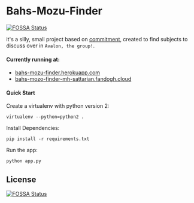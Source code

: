 # Bahs-Mozu-Finder
[![FOSSA Status](https://app.fossa.io/api/projects/git%2Bgithub.com%2Fmhsattarian%2Fbahs-mozu-finder.svg?type=shield)](https://app.fossa.io/projects/git%2Bgithub.com%2Fmhsattarian%2Fbahs-mozu-finder?ref=badge_shield)

it's a silly, small project based on [commitment](https://github.com/ngerakines/commitment), created to find subjects to discuss over in `Avalon, the group!`.

#### Currently running at:
-  [bahs-mozu-finder.herokuapp.com](https://bahs-mozu-finder.herokuapp.com)
-  [bahs-mozo-finder-mh-sattarian.fandogh.cloud](https://bahs-mozo-finder-mh-sattarian.fandogh.cloud)

#### Quick Start

Create a virtualenv with python version 2:

```shell
virtualenv --python=python2 .
```

Install Dependencies:

```shell
pip install -r requirements.txt
```

Run the app:

```shell
python app.py
```


## License
[![FOSSA Status](https://app.fossa.io/api/projects/git%2Bgithub.com%2Fmhsattarian%2Fbahs-mozu-finder.svg?type=large)](https://app.fossa.io/projects/git%2Bgithub.com%2Fmhsattarian%2Fbahs-mozu-finder?ref=badge_large)